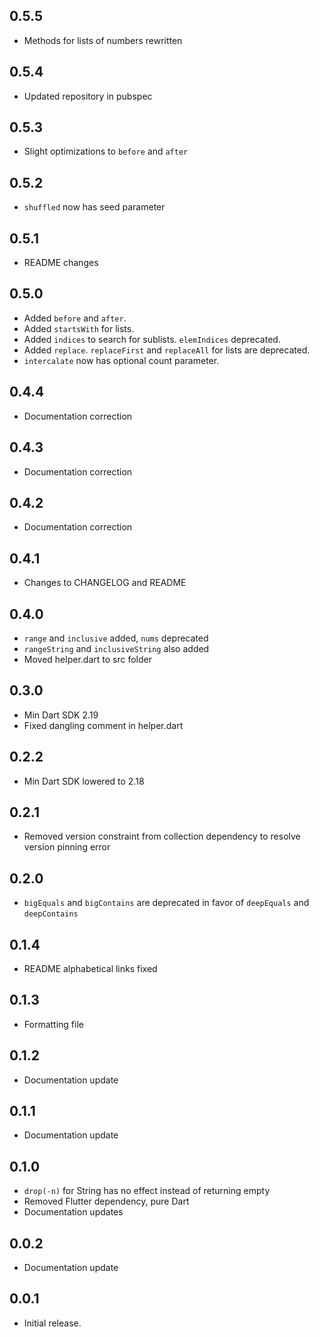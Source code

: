 ## 0.5.5

* Methods for lists of numbers rewritten

## 0.5.4

* Updated repository in pubspec

## 0.5.3

* Slight optimizations to ```before``` and ```after```

## 0.5.2

* ```shuffled``` now has seed parameter

## 0.5.1

* README changes

## 0.5.0

* Added ```before``` and ```after```.
* Added ```startsWith``` for lists.
* Added ```indices``` to search for sublists. ```elemIndices``` deprecated.
* Added ```replace```. ```replaceFirst``` and ```replaceAll``` for lists are deprecated.
* ```intercalate``` now has optional count parameter.

## 0.4.4

* Documentation correction

## 0.4.3

* Documentation correction

## 0.4.2

* Documentation correction

## 0.4.1

* Changes to CHANGELOG and README

## 0.4.0

* ```range``` and ```inclusive``` added, ```nums``` deprecated
* ```rangeString``` and ```inclusiveString``` also added
* Moved helper.dart to src folder

## 0.3.0

* Min Dart SDK 2.19
* Fixed dangling comment in helper.dart

## 0.2.2

* Min Dart SDK lowered to 2.18

## 0.2.1

* Removed version constraint from collection dependency to resolve version pinning error

## 0.2.0

* ```bigEquals``` and ```bigContains``` are deprecated in favor of ```deepEquals``` and
  ```deepContains```

## 0.1.4

* README alphabetical links fixed

## 0.1.3

* Formatting file

## 0.1.2

* Documentation update

## 0.1.1

* Documentation update

## 0.1.0

* ```drop(-n)``` for String has no effect instead of returning empty
* Removed Flutter dependency, pure Dart
* Documentation updates

## 0.0.2

* Documentation update

## 0.0.1

* Initial release.

